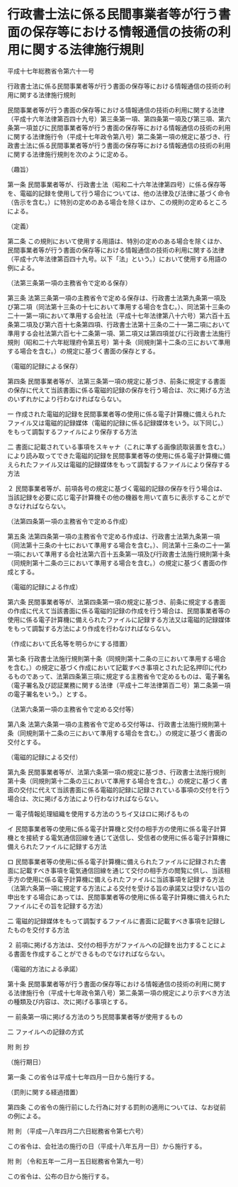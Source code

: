 # 行政書士法に係る民間事業者等が行う書面の保存等における情報通信の技術の利用に関する法律施行規則

平成十七年総務省令第六十一号

行政書士法に係る民間事業者等が行う書面の保存等における情報通信の技術の利用に関する法律施行規則

民間事業者等が行う書面の保存等における情報通信の技術の利用に関する法律（平成十六年法律第百四十九号）第三条第一項、第四条第一項及び第三項、第六条第一項並びに民間事業者等が行う書面の保存等における情報通信の技術の利用に関する法律施行令（平成十七年政令第八号）第二条第一項の規定に基づき、行政書士法に係る民間事業者等が行う書面の保存等における情報通信の技術の利用に関する法律施行規則を次のように定める。

（趣旨）

第一条 民間事業者等が、行政書士法（昭和二十六年法律第四号）に係る保存等を、電磁的記録を使用して行う場合については、他の法律及び法律に基づく命令（告示を含む。）に特別の定めのある場合を除くほか、この規則の定めるところによる。

（定義）

第二条 この規則において使用する用語は、特別の定めのある場合を除くほか、民間事業者等が行う書面の保存等における情報通信の技術の利用に関する法律（平成十六年法律第百四十九号。以下「法」という。）において使用する用語の例による。

（法第三条第一項の主務省令で定める保存）

第三条 法第三条第一項の主務省令で定める保存は、行政書士法第九条第一項及び第二項（同法第十三条の十七において準用する場合を含む。）、同法第十三条の二十一第一項において準用する会社法（平成十七年法律第八十六号）第六百十五条第二項及び第六百十七条第四項、行政書士法第十三条の二十一第二項において準用する会社法第六百七十二条第一項、第二項又は第四項並びに行政書士法施行規則（昭和二十六年総理府令第五号）第十条（同規則第十二条の三において準用する場合を含む。）の規定に基づく書面の保存とする。

（電磁的記録による保存）

第四条 民間事業者等が、法第三条第一項の規定に基づき、前条に規定する書面の保存に代えて当該書面に係る電磁的記録の保存を行う場合は、次に掲げる方法のいずれかにより行わなければならない。

一 作成された電磁的記録を民間事業者等の使用に係る電子計算機に備えられたファイル又は電磁的記録媒体（電磁的記録に係る記録媒体をいう。以下同じ。）をもって調製するファイルにより保存する方法

二 書面に記載されている事項をスキャナ（これに準ずる画像読取装置を含む。）により読み取ってできた電磁的記録を民間事業者等の使用に係る電子計算機に備えられたファイル又は電磁的記録媒体をもって調製するファイルにより保存する方法

２ 民間事業者等が、前項各号の規定に基づく電磁的記録の保存を行う場合は、当該記録を必要に応じ電子計算機その他の機器を用いて直ちに表示することができなければならない。

（法第四条第一項の主務省令で定める作成）

第五条 法第四条第一項の主務省令で定める作成は、行政書士法第九条第一項（同法第十三条の十七において準用する場合を含む。）、同法第十三条の二十一第一項において準用する会社法第六百十五条第一項及び行政書士法施行規則第十条（同規則第十二条の三において準用する場合を含む。）の規定に基づく書面の作成とする。

（電磁的記録による作成）

第六条 民間事業者等が、法第四条第一項の規定に基づき、前条に規定する書面の作成に代えて当該書面に係る電磁的記録の作成を行う場合は、民間事業者等の使用に係る電子計算機に備えられたファイルに記録する方法又は電磁的記録媒体をもって調製する方法により作成を行わなければならない。

（作成において氏名等を明らかにする措置）

第七条 行政書士法施行規則第十条（同規則第十二条の三において準用する場合を含む。）の規定に基づく作成において記載すべき事項とされた記名押印に代わるものであって、法第四条第三項に規定する主務省令で定めるものは、電子署名（電子署名及び認証業務に関する法律（平成十二年法律第百二号）第二条第一項の電子署名をいう。）とする。

（法第六条第一項の主務省令で定める交付等）

第八条 法第六条第一項の主務省令で定める交付等は、行政書士法施行規則第十条（同規則第十二条の三において準用する場合を含む。）の規定に基づく書面の交付とする。

（電磁的記録による交付）

第九条 民間事業者等が、法第六条第一項の規定に基づき、行政書士法施行規則第十条（同規則第十二条の三において準用する場合を含む。）の規定に基づく書面の交付に代えて当該書面に係る電磁的記録に記録されている事項の交付を行う場合は、次に掲げる方法により行わなければならない。

一 電子情報処理組織を使用する方法のうちイ又はロに掲げるもの

イ 民間事業者等の使用に係る電子計算機と交付の相手方の使用に係る電子計算機とを接続する電気通信回線を通じて送信し、受信者の使用に係る電子計算機に備えられたファイルに記録する方法

ロ 民間事業者等の使用に係る電子計算機に備えられたファイルに記録された書面に記載すべき事項を電気通信回線を通じて交付の相手方の閲覧に供し、当該相手方の使用に係る電子計算機に備えられたファイルに当該事項を記録する方法（法第六条第一項に規定する方法による交付を受ける旨の承諾又は受けない旨の申出をする場合にあっては、民間事業者等の使用に係る電子計算機に備えられたファイルにその旨を記録する方法）

二 電磁的記録媒体をもって調製するファイルに書面に記載すべき事項を記録したものを交付する方法

２ 前項に掲げる方法は、交付の相手方がファイルへの記録を出力することによる書面を作成することができるものでなければならない。

（電磁的方法による承諾）

第十条 民間事業者等が行う書面の保存等における情報通信の技術の利用に関する法律施行令（平成十七年政令第八号）第二条第一項の規定により示すべき方法の種類及び内容は、次に掲げる事項とする。

一 前条第一項に掲げる方法のうち民間事業者等が使用するもの

二 ファイルへの記録の方式

附 則 抄

（施行期日）

第一条 この省令は平成十七年四月一日から施行する。

（罰則に関する経過措置）

第四条 この省令の施行前にした行為に対する罰則の適用については、なお従前の例による。

附 則 （平成一八年四月二六日総務省令第七六号）

この省令は、会社法の施行の日（平成十八年五月一日）から施行する。

附 則 （令和五年一二月一五日総務省令第九一号）

この省令は、公布の日から施行する。
